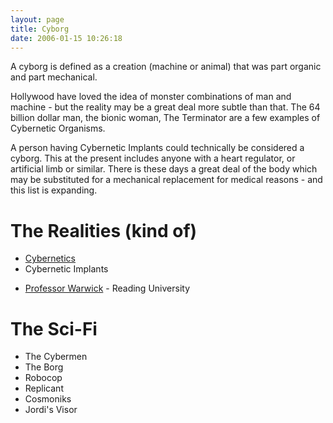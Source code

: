 ```yaml
---
layout: page
title: Cyborg
date: 2006-01-15 10:26:18
---
```

<p>A cyborg is defined as a creation (machine or animal) that was part organic and part mechanical.
</p>
<p>Hollywood have loved the idea of monster combinations of man and machine - but the reality may be a great deal more subtle than that. The 64 billion dollar man, the bionic woman, The Terminator are a few examples of Cybernetic Organisms.
</p>
<p>A person having Cybernetic Implants could technically be considered a cyborg. This at the present includes anyone with a heart regulator, or artificial limb or similar. There is these days a great deal of the body which may be substituted for a mechanical replacement for medical reasons - and this list is expanding.
</p>
<h1  id="The_Realities_kind_of_">The Realities (kind of)</h1>
<ul><li> <a class="wiki" href="/wiki/cybernetics.html" title="Cybernetics">Cybernetics</a>
</li><li> Cybernetic Implants
</li></ul><p>
</p>
<ul><li> <a class="wiki" href="/wiki/professor_warwick.html" title="Professor Warwick">Professor Warwick</a> - Reading University
</li></ul><p>
</p>
<h1  id="The_Sci-Fi">The Sci-Fi</h1>
<ul><li> The Cybermen
</li><li> The Borg
</li><li> Robocop
</li><li> Replicant
</li><li> Cosmoniks
</li><li> Jordi's Visor
</li></ul><p>
</p>

